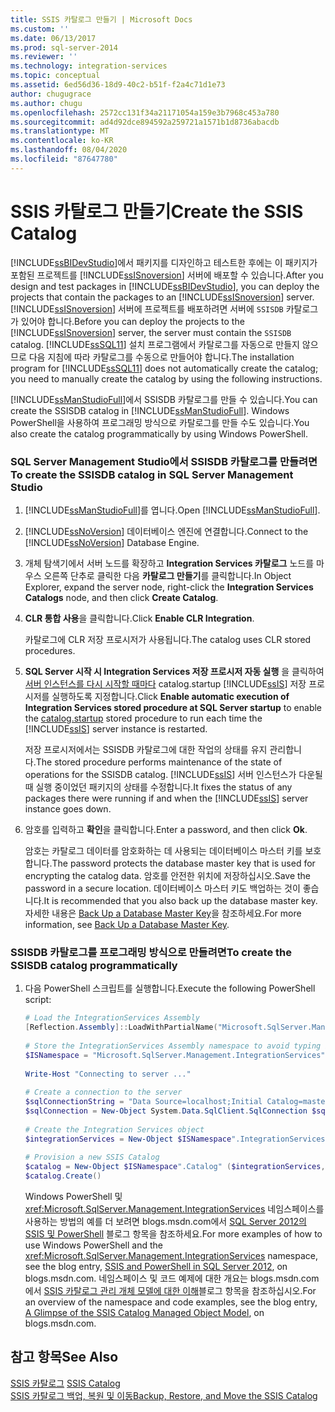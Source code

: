```yaml
---
title: SSIS 카탈로그 만들기 | Microsoft Docs
ms.custom: ''
ms.date: 06/13/2017
ms.prod: sql-server-2014
ms.reviewer: ''
ms.technology: integration-services
ms.topic: conceptual
ms.assetid: 6ed56d36-18d9-40c2-b51f-f2a4c71d1e73
author: chugugrace
ms.author: chugu
ms.openlocfilehash: 2572cc131f34a21171054a159e3b7968c453a780
ms.sourcegitcommit: ad4d92dce894592a259721a1571b1d8736abacdb
ms.translationtype: MT
ms.contentlocale: ko-KR
ms.lasthandoff: 08/04/2020
ms.locfileid: "87647780"
---
```

# <a name="create-the-ssis-catalog"></a><span data-ttu-id="56d9e-102">SSIS 카탈로그 만들기</span><span class="sxs-lookup"><span data-stu-id="56d9e-102">Create the SSIS Catalog</span></span>
  <span data-ttu-id="56d9e-103">[!INCLUDE[ssBIDevStudio](../includes/ssbidevstudio-md.md)]에서 패키지를 디자인하고 테스트한 후에는 이 패키지가 포함된 프로젝트를 [!INCLUDE[ssISnoversion](../includes/ssisnoversion-md.md)] 서버에 배포할 수 있습니다.</span><span class="sxs-lookup"><span data-stu-id="56d9e-103">After you design and test packages in [!INCLUDE[ssBIDevStudio](../includes/ssbidevstudio-md.md)], you can deploy the projects that contain the packages to an [!INCLUDE[ssISnoversion](../includes/ssisnoversion-md.md)] server.</span></span> <span data-ttu-id="56d9e-104">[!INCLUDE[ssISnoversion](../includes/ssisnoversion-md.md)] 서버에 프로젝트를 배포하려면 서버에 `SSISDB` 카탈로그가 있어야 합니다.</span><span class="sxs-lookup"><span data-stu-id="56d9e-104">Before you can deploy the projects to the [!INCLUDE[ssISnoversion](../includes/ssisnoversion-md.md)] server, the server must contain the `SSISDB` catalog.</span></span> <span data-ttu-id="56d9e-105">[!INCLUDE[ssSQL11](../includes/sssql11-md.md)] 설치 프로그램에서 카탈로그를 자동으로 만들지 않으므로 다음 지침에 따라 카탈로그를 수동으로 만들어야 합니다.</span><span class="sxs-lookup"><span data-stu-id="56d9e-105">The installation program for [!INCLUDE[ssSQL11](../includes/sssql11-md.md)] does not automatically create the catalog; you need to manually create the catalog by using the following instructions.</span></span>  
  
 <span data-ttu-id="56d9e-106">[!INCLUDE[ssManStudioFull](../includes/ssmanstudiofull-md.md)]에서 SSISDB 카탈로그를 만들 수 있습니다.</span><span class="sxs-lookup"><span data-stu-id="56d9e-106">You can create the SSISDB catalog in [!INCLUDE[ssManStudioFull](../includes/ssmanstudiofull-md.md)].</span></span> <span data-ttu-id="56d9e-107">Windows PowerShell을 사용하여 프로그래밍 방식으로 카탈로그를 만들 수도 있습니다.</span><span class="sxs-lookup"><span data-stu-id="56d9e-107">You also create the catalog programmatically by using Windows PowerShell.</span></span>  
  
### <a name="to-create-the-ssisdb-catalog-in-sql-server-management-studio"></a><span data-ttu-id="56d9e-108">SQL Server Management Studio에서 SSISDB 카탈로그를 만들려면</span><span class="sxs-lookup"><span data-stu-id="56d9e-108">To create the SSISDB catalog in SQL Server Management Studio</span></span>  
  
1.  <span data-ttu-id="56d9e-109">[!INCLUDE[ssManStudioFull](../includes/ssmanstudiofull-md.md)]를 엽니다.</span><span class="sxs-lookup"><span data-stu-id="56d9e-109">Open [!INCLUDE[ssManStudioFull](../includes/ssmanstudiofull-md.md)].</span></span>  
  
2.  <span data-ttu-id="56d9e-110">[!INCLUDE[ssNoVersion](../includes/ssnoversion-md.md)] 데이터베이스 엔진에 연결합니다.</span><span class="sxs-lookup"><span data-stu-id="56d9e-110">Connect to the [!INCLUDE[ssNoVersion](../includes/ssnoversion-md.md)] Database Engine.</span></span>  
  
3.  <span data-ttu-id="56d9e-111">개체 탐색기에서 서버 노드를 확장하고 **Integration Services 카탈로그** 노드를 마우스 오른쪽 단추로 클릭한 다음 **카탈로그 만들기**를 클릭합니다.</span><span class="sxs-lookup"><span data-stu-id="56d9e-111">In Object Explorer, expand the server node, right-click the **Integration Services Catalogs** node, and then click **Create Catalog**.</span></span>  
  
4.  <span data-ttu-id="56d9e-112">**CLR 통합 사용**을 클릭합니다.</span><span class="sxs-lookup"><span data-stu-id="56d9e-112">Click **Enable CLR Integration**.</span></span>  
  
     <span data-ttu-id="56d9e-113">카탈로그에 CLR 저장 프로시저가 사용됩니다.</span><span class="sxs-lookup"><span data-stu-id="56d9e-113">The catalog uses CLR stored procedures.</span></span>  
  
5.  <span data-ttu-id="56d9e-114">**SQL Server 시작 시 Integration Services 저장 프로시저 자동 실행** 을 클릭하여 [서버 인스턴스를 다시 시작할 때마다](/sql/integration-services/system-stored-procedures/catalog-startup) catalog.startup [!INCLUDE[ssIS](../includes/ssis-md.md)] 저장 프로시저를 실행하도록 지정합니다.</span><span class="sxs-lookup"><span data-stu-id="56d9e-114">Click **Enable automatic execution of Integration Services stored procedure at SQL Server startup** to enable the [catalog.startup](/sql/integration-services/system-stored-procedures/catalog-startup) stored procedure to run each time the [!INCLUDE[ssIS](../includes/ssis-md.md)] server instance is restarted.</span></span>  
  
     <span data-ttu-id="56d9e-115">저장 프로시저에서는 SSISDB 카탈로그에 대한 작업의 상태를 유지 관리합니다.</span><span class="sxs-lookup"><span data-stu-id="56d9e-115">The stored procedure performs maintenance of the state of operations for the SSISDB catalog.</span></span> <span data-ttu-id="56d9e-116">[!INCLUDE[ssIS](../includes/ssis-md.md)] 서버 인스턴스가 다운될 때 실행 중이었던 패키지의 상태를 수정합니다.</span><span class="sxs-lookup"><span data-stu-id="56d9e-116">It fixes the status of any packages there were running if and when the [!INCLUDE[ssIS](../includes/ssis-md.md)] server instance goes down.</span></span>  
  
6.  <span data-ttu-id="56d9e-117">암호를 입력하고 **확인**을 클릭합니다.</span><span class="sxs-lookup"><span data-stu-id="56d9e-117">Enter a password, and then click **Ok**.</span></span>  
  
     <span data-ttu-id="56d9e-118">암호는 카탈로그 데이터를 암호화하는 데 사용되는 데이터베이스 마스터 키를 보호합니다.</span><span class="sxs-lookup"><span data-stu-id="56d9e-118">The password protects the database master key that is used for encrypting the catalog data.</span></span> <span data-ttu-id="56d9e-119">암호를 안전한 위치에 저장하십시오.</span><span class="sxs-lookup"><span data-stu-id="56d9e-119">Save the password in a secure location.</span></span> <span data-ttu-id="56d9e-120">데이터베이스 마스터 키도 백업하는 것이 좋습니다.</span><span class="sxs-lookup"><span data-stu-id="56d9e-120">It is recommended that you also back up the database master key.</span></span> <span data-ttu-id="56d9e-121">자세한 내용은 [Back Up a Database Master Key](../relational-databases/security/encryption/back-up-a-database-master-key.md)을 참조하세요.</span><span class="sxs-lookup"><span data-stu-id="56d9e-121">For more information, see [Back Up a Database Master Key](../relational-databases/security/encryption/back-up-a-database-master-key.md).</span></span>  
  
### <a name="to-create-the-ssisdb-catalog-programmatically"></a><span data-ttu-id="56d9e-122">SSISDB 카탈로그를 프로그래밍 방식으로 만들려면</span><span class="sxs-lookup"><span data-stu-id="56d9e-122">To create the SSISDB catalog programmatically</span></span>  
  
1.  <span data-ttu-id="56d9e-123">다음 PowerShell 스크립트를 실행합니다.</span><span class="sxs-lookup"><span data-stu-id="56d9e-123">Execute the following PowerShell script:</span></span>  
  
    ```powershell
    # Load the IntegrationServices Assembly  
    [Reflection.Assembly]::LoadWithPartialName("Microsoft.SqlServer.Management.IntegrationServices")  
  
    # Store the IntegrationServices Assembly namespace to avoid typing it every time  
    $ISNamespace = "Microsoft.SqlServer.Management.IntegrationServices"  
  
    Write-Host "Connecting to server ..."  
  
    # Create a connection to the server  
    $sqlConnectionString = "Data Source=localhost;Initial Catalog=master;Integrated Security=SSPI;"  
    $sqlConnection = New-Object System.Data.SqlClient.SqlConnection $sqlConnectionString  
  
    # Create the Integration Services object  
    $integrationServices = New-Object $ISNamespace".IntegrationServices" $sqlConnection  
  
    # Provision a new SSIS Catalog  
    $catalog = New-Object $ISNamespace".Catalog" ($integrationServices, "SSISDB", "P@assword1")  
    $catalog.Create()
    ```  
  
     <span data-ttu-id="56d9e-124">Windows PowerShell 및 <xref:Microsoft.SqlServer.Management.IntegrationServices> 네임스페이스를 사용하는 방법의 예를 더 보려면 blogs.msdn.com에서 [SQL Server 2012의 SSIS 및 PowerShell](https://go.microsoft.com/fwlink/?LinkId=242539) 블로그 항목을 참조하세요.</span><span class="sxs-lookup"><span data-stu-id="56d9e-124">For more examples of how to use Windows PowerShell and the <xref:Microsoft.SqlServer.Management.IntegrationServices> namespace, see the blog entry, [SSIS and PowerShell in SQL Server 2012](https://go.microsoft.com/fwlink/?LinkId=242539), on blogs.msdn.com.</span></span> <span data-ttu-id="56d9e-125">네임스페이스 및 코드 예제에 대한 개요는 blogs.msdn.com에서 [SSIS 카탈로그 관리 개체 모델에 대한 이해](https://techcommunity.microsoft.com/t5/sql-server-integration-services/a-glimpse-of-the-ssis-catalog-managed-object-model/ba-p/387892)블로그 항목을 참조하십시오.</span><span class="sxs-lookup"><span data-stu-id="56d9e-125">For an overview of the namespace and code examples, see the blog entry, [A Glimpse of the SSIS Catalog Managed Object Model](https://techcommunity.microsoft.com/t5/sql-server-integration-services/a-glimpse-of-the-ssis-catalog-managed-object-model/ba-p/387892), on blogs.msdn.com.</span></span>  
  
## <a name="see-also"></a><span data-ttu-id="56d9e-126">참고 항목</span><span class="sxs-lookup"><span data-stu-id="56d9e-126">See Also</span></span>  
 <span data-ttu-id="56d9e-127">[SSIS 카탈로그](catalog/ssis-catalog.md) </span><span class="sxs-lookup"><span data-stu-id="56d9e-127">[SSIS Catalog](catalog/ssis-catalog.md) </span></span>  
 [<span data-ttu-id="56d9e-128">SSIS 카탈로그 백업, 복원 및 이동</span><span class="sxs-lookup"><span data-stu-id="56d9e-128">Backup, Restore, and Move the SSIS Catalog</span></span>](../../2014/integration-services/backup-restore-and-move-the-ssis-catalog.md)  
